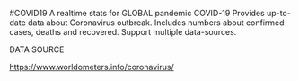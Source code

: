 #COVID19
A realtime stats for GLOBAL pandemic COVID-19
Provides up-to-date data about Coronavirus outbreak. Includes numbers about confirmed cases, deaths and recovered. Support multiple data-sources.

DATA  SOURCE

https://www.worldometers.info/coronavirus/

